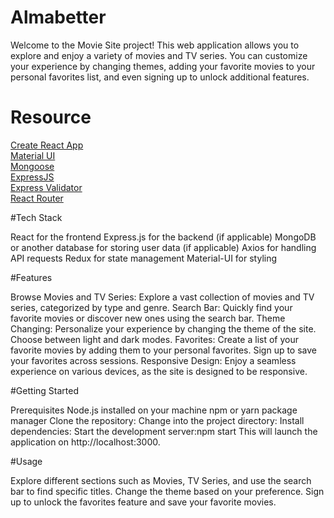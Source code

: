 # Almabetter

Welcome to the Movie Site project! This web application allows you to explore and
enjoy a variety of movies and TV series. You can customize your experience by
changing themes, adding your favorite movies to your personal favorites list, and
even signing up to unlock additional features.


# Resource

[Create React App](https://create-react-app.dev/)<br>
[Material UI](https://create-react-app.dev/)<br>
[Mongoose](https://mongoosejs.com/)<br>
[ExpressJS](https://expressjs.com/)<br>
[Express Validator](https://express-validator.github.io/docs/)<br>
[React Router](https://reactrouter.com/)<br>

#Tech Stack

React for the frontend
Express.js for the backend (if applicable)
MongoDB or another database for storing user data (if applicable)
Axios for handling API requests
Redux for state management
Material-UI for styling

#Features

Browse Movies and TV Series: Explore a vast collection of movies and TV series, categorized by type and genre.
Search Bar: Quickly find your favorite movies or discover new ones using the search bar.
Theme Changing: Personalize your experience by changing the theme of the site. Choose between light and dark modes.
Favorites: Create a list of your favorite movies by adding them to your personal favorites. Sign up to save your favorites across sessions.
Responsive Design: Enjoy a seamless experience on various devices, as the site is designed to be responsive.

#Getting Started

Prerequisites
Node.js installed on your machine
npm or yarn package manager
Clone the repository:
Change into the project directory:
Install dependencies:
Start the development server:npm start
This will launch the application on http://localhost:3000.

#Usage

Explore different sections such as Movies, TV Series, and use the search bar to find specific titles.
Change the theme based on your preference.
Sign up to unlock the favorites feature and save your favorite movies.




